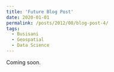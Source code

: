 ```yaml
---
title: 'Future Blog Post'
date: 2020-01-01
permalink: /posts/2012/08/blog-post-4/
tags:
  - Busisani
  - Geospatial
  - Data Science
---
```


Coming soon. 
